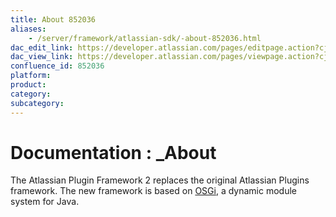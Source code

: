 ```yaml
---
title: About 852036
aliases:
    - /server/framework/atlassian-sdk/-about-852036.html
dac_edit_link: https://developer.atlassian.com/pages/editpage.action?cjm=wozere&pageId=852036
dac_view_link: https://developer.atlassian.com/pages/viewpage.action?cjm=wozere&pageId=852036
confluence_id: 852036
platform:
product:
category:
subcategory:
---
```

# Documentation : \_About

The Atlassian Plugin Framework 2 replaces the original Atlassian Plugins framework. The new framework is based on <a href="http://www.osgi.org/" class="external-link">OSGi</a>, a dynamic module system for Java.


















































































































































































































































































































